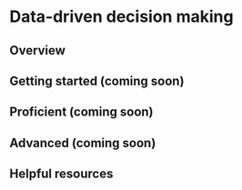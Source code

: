 # Data-driven decision making

## Overview 


## Getting started (coming soon)


## Proficient (coming soon)


## Advanced (coming soon)


## Helpful resources  
